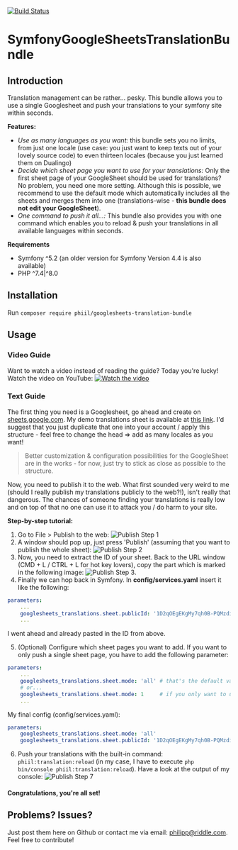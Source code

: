 [![Build Status](https://travis-ci.org/philipp-riddle/SymfonyGoogleSheetsTranslationBundle.svg?branch=master)](https://travis-ci.org/philipp-riddle/SymfonyGoogleSheetsTranslationBundle)

# SymfonyGoogleSheetsTranslationBundle

## Introduction
Translation management can be rather... pesky. This bundle allows you to use a single Googlesheet and push your translations to your symfony site within seconds.

**Features:**
- *Use as many languages as you want:* this bundle sets you no limits, from just one locale (use case: you just want to keep texts out of your lovely source code) to even thirteen locales (because you just learned them on Dualingo)
- *Decide which sheet page you want to use for your translations:* Only the first sheet page of your GoogleSheet should be used for translations? No problem, you need one more setting. Although this is possible, we recommend to use the default mode which automatically includes all the sheets and merges them into one (translations-wise - **this bundle does not edit your GoogleSheet**).
- *One command to push it all...:* This bundle also provides you with one command which enables you to reload & push your translations in all available languages within seconds.

**Requirements**
- Symfony ^5.2 (an older version for Symfony Version 4.4 is also available)
- PHP ^7.4|^8.0

## Installation
Run `composer require phiil/googlesheets-translation-bundle`

## Usage
### Video Guide
Want to watch a video instead of reading the guide? Today you're lucky! Watch the video on YouTube:
[![Watch the video](https://i.imgur.com/TeOo1cq.png)](https://youtu.be/8WgbDpzrjCs)

### Text Guide
The first thing you need is a Googlesheet, go ahead and create on [sheets.google.com](https://sheets.google.com). My demo translations sheet is available at [this link](https://docs.google.com/spreadsheets/d/1D2qOEgEKgMy7qh0B-PQMzdil8AoE5NvYMsNuusqM-IA/edit?usp=sharing). I'd suggest that you just duplicate that one into your account / apply this structure - feel free to change the head => add as many locales as you want!
> Better customization & configuration possibilities for the GoogleSheet are in the works - for now, just try to stick as close as possible to the structure.

Now, you need to publish it to the web. What first sounded very weird to me (should I really publish my translations publicly to the web?!), isn't really that dangerous. The chances of someone finding your translations is really low and on top of that no one can use it to attack you / do harm to your site.

**Step-by-step tutorial:**
1. Go to File > Publish to the web: ![Publish Step 1](https://i.imgur.com/kpJj7nb.png)
2. A window should pop up, just press 'Publish' (assuming that you want to publish the whole sheet): ![Publish Step 2](https://i.imgur.com/TrIhthz.png)
3. Now, you need to extract the ID of your sheet. Back to the URL window (CMD + L / CTRL + L for hot key lovers), copy the part  which is marked in the following image: ![Publish Step 3](https://i.imgur.com/yG0kXEi.png).
4. Finally we can hop back in Symfony. In **config/services.yaml** insert it like the following:
```yaml
parameters:
    ...
    googlesheets_translations.sheet.publicId: '1D2qOEgEKgMy7qh0B-PQMzdil8AoE5NvYMsNuusqM-IA'
    ...
```
I went ahead and already pasted in the ID from above.

5. (Optional) Configure which sheet pages you want to add. If you want to only push a single sheet page, you have to add the following parameter:
```yaml
parameters:
    ...
    googlesheets_translations.sheet.mode: 'all' # that's the default value
    # or...
    googlesheets_translations.sheet.mode: 1     # if you only want to use the first sheet page for your translations
    ...
```
My final config (config/services.yaml):
```yaml
parameters:
    googlesheets_translations.sheet.mode: 'all'
    googlesheets_translations.sheet.publicId: '1D2qOEgEKgMy7qh0B-PQMzdil8AoE5NvYMsNuusqM-IA'
```

6. Push your translations with the built-in command: `phiil:translation:reload` (in my case, I have to execute `php bin/console phiil:translation:reload`). Have a look at the output of my console: ![Publish Step 7](https://i.imgur.com/dF5AzTX.png)


#### Congratulations, you're all set!

## Problems? Issues?
Just post them here on Github or contact me via email: [philipp@riddle.com](mailto:philipp@riddle.com). Feel free to contribute!
